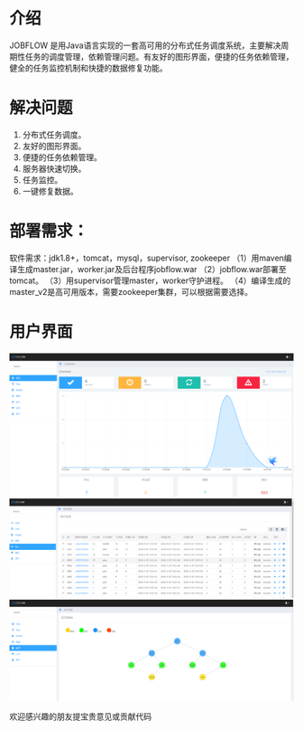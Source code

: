 # 介绍

JOBFLOW 是用Java语言实现的一套高可用的分布式任务调度系统，主要解决周期性任务的调度管理，依赖管理问题。有友好的图形界面，便捷的任务依赖管理，健全的任务监控机制和快捷的数据修复功能。

# 解决问题

1. 分布式任务调度。
2. 友好的图形界面。
3. 便捷的任务依赖管理。
4. 服务器快速切换。
5. 任务监控。
6. 一键修复数据。

# 部署需求：
软件需求：jdk1.8+，tomcat，mysql，supervisor, zookeeper
  （1）用maven编译生成master.jar，worker.jar及后台程序jobflow.war
  （2）jobflow.war部署至tomcat。
  （3）用supervisor管理master，worker守护进程。
  （4）编译生成的master_v2是高可用版本，需要zookeeper集群，可以根据需要选择。

# 用户界面

<img src="doc/img/1.png"/>

<img src="doc/img/2.png"/>

<img src="doc/img/3.png"/>

欢迎感兴趣的朋友提宝贵意见或贡献代码
